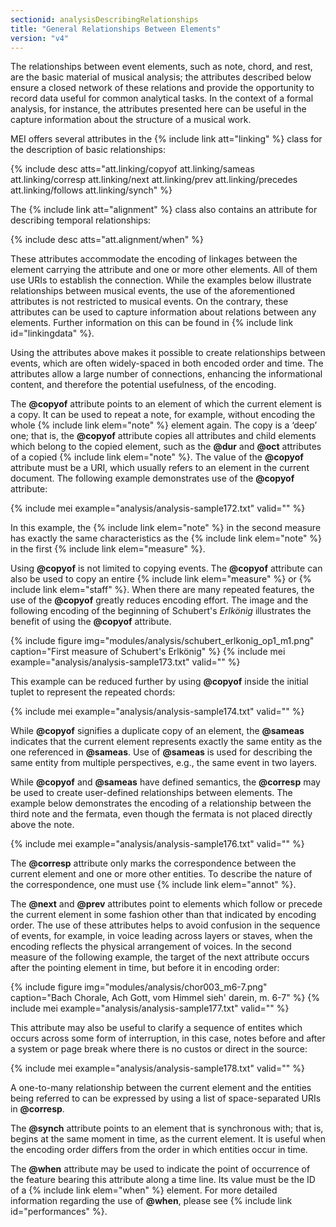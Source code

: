```yaml
---
sectionid: analysisDescribingRelationships
title: "General Relationships Between Elements"
version: "v4"
---
```


The relationships between event elements, such as note, chord, and rest, are the basic material of musical analysis; the attributes described below ensure a closed network of these relations and provide the opportunity to record data useful for common analytical tasks. In the context of a formal analysis, for instance, the attributes presented here can be useful in the capture information about the structure of a musical work.

MEI offers several attributes in the {% include link att="linking" %} class for the description of basic relationships:

{% include desc atts="att.linking/copyof
att.linking/sameas
att.linking/corresp
att.linking/next
att.linking/prev
att.linking/precedes
att.linking/follows
att.linking/synch" %}

The {% include link att="alignment" %} class also contains an attribute for describing temporal relationships:

{% include desc atts="att.alignment/when" %}

These attributes accommodate the encoding of linkages between the element carrying the attribute and one or more other elements. All of them use URIs to establish the connection. While the examples below illustrate relationships between musical events, the use of the aforementioned attributes is not restricted to musical events. On the contrary, these attributes can be used to capture information about relations between any elements. Further information on this can be found in {% include link id="linkingdata" %}.

Using the attributes above makes it possible to create relationships between events, which are often widely-spaced in both encoded order and time. The attributes allow a large number of connections, enhancing the informational content, and therefore the potential usefulness, of the encoding.

The **@copyof** attribute points to an element of which the current element is a copy. It can be used to repeat a note, for example, without encoding the whole {% include link elem="note" %} element again. The copy is a ‘deep’ one; that is, the **@copyof** attribute copies all attributes and child elements which belong to the copied element, such as the **@dur** and **@oct** attributes of a copied {% include link elem="note" %}. The value of the **@copyof** attribute must be a URI, which usually refers to an element in the current document. The following example demonstrates use of the **@copyof** attribute:

{% include mei example="analysis/analysis-sample172.txt" valid="" %}

In this example, the {% include link elem="note" %} in the second measure has exactly the same characteristics as the {% include link elem="note" %} in the first {% include link elem="measure" %}.

Using **@copyof** is not limited to copying events. The **@copyof** attribute can also be used to copy an entire {% include link elem="measure" %} or {% include link elem="staff" %}. When there are many repeated features, the use of the **@copyof** greatly reduces encoding effort. The image and the following encoding of the beginning of Schubert's *Erlkönig* illustrates the benefit of using the **@copyof** attribute.

{% include figure img="modules/analysis/schubert_erlkonig_op1_m1.png" caption="First measure of Schubert's Erlkönig" %}
{% include mei example="analysis/analysis-sample173.txt" valid="" %}

This example can be reduced further by using **@copyof** inside the initial tuplet to represent the repeated chords:

{% include mei example="analysis/analysis-sample174.txt" valid="" %}

While **@copyof** signifies a duplicate copy of an element, the **@sameas** indicates that the current element represents exactly the same entity as the one referenced in **@sameas**. Use of **@sameas** is used for describing the same entity from multiple perspectives, e.g., the same event in two layers.

While **@copyof** and **@sameas** have defined semantics, the **@corresp** may be used to create user-defined relationships between elements. The example below demonstrates the encoding of a relationship between the third note and the fermata, even though the fermata is not placed directly above the note.

{% include mei example="analysis/analysis-sample176.txt" valid="" %}

The **@corresp** attribute only marks the correspondence between the current element and one or more other entities. To describe the nature of the correspondence, one must use {% include link elem="annot" %}.

The **@next** and **@prev** attributes point to elements which follow or precede the current element in some fashion other than that indicated by encoding order. The use of these attributes helps to avoid confusion in the sequence of events, for example, in voice leading across layers or staves, when the encoding reflects the physical arrangement of voices. In the second measure of the following example, the target of the next attribute occurs after the pointing element in time, but before it in encoding order:

{% include figure img="modules/analysis/chor003_m6-7.png" caption="Bach Chorale, Ach Gott, vom Himmel sieh' darein, m. 6-7" %}
{% include mei example="analysis/analysis-sample177.txt" valid="" %}

This attribute may also be useful to clarify a sequence of entites which occurs across some form of interruption, in this case, notes before and after a system or page break where there is no custos or direct in the source:

{% include mei example="analysis/analysis-sample178.txt" valid="" %}

A one-to-many relationship between the current element and the entities being referred to can be expressed by using a list of space-separated URIs in **@corresp**.

The **@synch** attribute points to an element that is synchronous with; that is, begins at the same moment in time, as the current element. It is useful when the encoding order differs from the order in which entities occur in time.

The **@when** attribute may be used to indicate the point of occurrence of the feature bearing this attribute along a time line. Its value must be the ID of a {% include link elem="when" %} element. For more detailed information regarding the use of **@when**, please see {% include link id="performances" %}.
